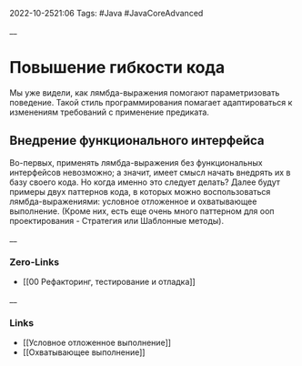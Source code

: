 2022-10-2521:06
Tags: #Java #JavaCoreAdvanced 

__
# Повышение гибкости кода
Мы уже видели, как лямбда-выражения помогают параметризовать поведение. Такой стиль программирования помагает адаптироваться к изменениям требований с применение предиката.

## Внедрение функционального интерфейса
Во-первых, применять лямбда-выражения без функциональных интерфейсов невозможно; а значит, имеет смысл начать внедрять их в базу своего кода. Но когда именно это следует делать? Далее будут примеры двух паттернов кода, в которых можно воспользоваться лямбда-выражениями: условное отложенное и охватывающее выполнение. (Кроме них, есть еще очень много паттерном для ооп проектирования - Стратегия или Шаблонные методы).

__
### Zero-Links
- [[00 Рефакторинг, тестирование и отладка]]

__
### Links
- [[Условное отложенное выполнение]]
- [[Охватывающее выполнение]]

